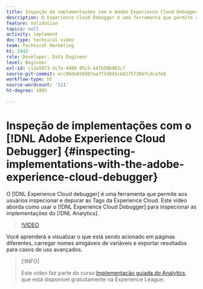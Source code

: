 ```yaml
---
title: Inspeção de implementações com o Adobe Experience Cloud Debugger
description: O Experience Cloud Debugger é uma ferramenta que permite aos usuários inspecionar e depurar as Tags da Experience Cloud. Este vídeo aborda como usar o Experience Cloud Debugger para inspecionar as implementações do Analytics.
feature: Validation
topics: null
activity: implement
doc-type: technical video
team: Technical Marketing
kt: 1942
role: Developer, Data Engineer
level: Beginner
exl-id: c13a5973-3c7a-4980-95c5-447b50b962c7
source-git-commit: ecc86de650d87aa7f3d8d1cb6275f38b7cdca7e0
workflow-type: ht
source-wordcount: '111'
ht-degree: 100%

---
```


# Inspeção de implementações com o [!DNL Adobe Experience Cloud Debugger] {#inspecting-implementations-with-the-adobe-experience-cloud-debugger}

O [!DNL Experience Cloud debugger] é uma ferramenta que permite aos usuários inspecionar e depurar as Tags da Experience Cloud. Este vídeo aborda como usar o [!DNL Experience Cloud Debugger] para inspecionar as implementações do [!DNL Analytics].

>[!VIDEO](https://video.tv.adobe.com/v/23878/?quality=12&learn=on)

Você aprenderá a visualizar o que está sendo acionado em páginas diferentes, carregar nomes amigáveis de variáveis e exportar resultados para casos de uso avançados.

>[!INFO]
>
> Este vídeo faz parte do curso [Implementação guiada do Analytics](https://experienceleague.adobe.com/?recommended=Analytics-D-1-2019.1), que está disponível gratuitamente na Experience League.